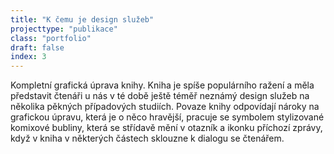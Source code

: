 ```yaml
---
title: "K čemu je design služeb"
projecttype: "publikace"
class: "portfolio"
draft: false
index: 3
---
```



Kompletní grafická úprava knihy. Kniha je spíše populárního ražení a měla představit čtenáři u nás v té době ještě téměř neznámý design služeb na několika pěkných případových studiích. Povaze knihy odpovídají nároky na grafickou úpravu, která je o něco hravější, pracuje se symbolem stylizované komixové bubliny, která se střídavě mění v otazník a ikonku příchozí zprávy, když v kniha v některých částech sklouzne k dialogu se čtenářem.